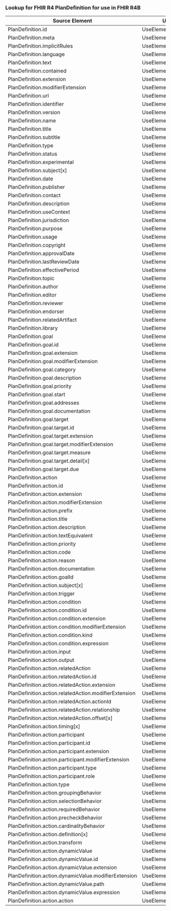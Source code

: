 ### Lookup for FHIR R4 PlanDefinition for use in FHIR R4B

| Source Element | Usage | Target |
| -------------- | ----- | ------ |
| PlanDefinition.id | UseElementSameName | PlanDefinition.id |
| PlanDefinition.meta | UseElementSameName | PlanDefinition.meta |
| PlanDefinition.implicitRules | UseElementSameName | PlanDefinition.implicitRules |
| PlanDefinition.language | UseElementSameName | PlanDefinition.language |
| PlanDefinition.text | UseElementSameName | PlanDefinition.text |
| PlanDefinition.contained | UseElementSameName | PlanDefinition.contained |
| PlanDefinition.extension | UseElementSameName | PlanDefinition.extension |
| PlanDefinition.modifierExtension | UseElementSameName | PlanDefinition.modifierExtension |
| PlanDefinition.url | UseElementSameName | PlanDefinition.url |
| PlanDefinition.identifier | UseElementSameName | PlanDefinition.identifier |
| PlanDefinition.version | UseElementSameName | PlanDefinition.version |
| PlanDefinition.name | UseElementSameName | PlanDefinition.name |
| PlanDefinition.title | UseElementSameName | PlanDefinition.title |
| PlanDefinition.subtitle | UseElementSameName | PlanDefinition.subtitle |
| PlanDefinition.type | UseElementSameName | PlanDefinition.type |
| PlanDefinition.status | UseElementSameName | PlanDefinition.status |
| PlanDefinition.experimental | UseElementSameName | PlanDefinition.experimental |
| PlanDefinition.subject[x] | UseElementSameName | PlanDefinition.subject[x] |
| PlanDefinition.date | UseElementSameName | PlanDefinition.date |
| PlanDefinition.publisher | UseElementSameName | PlanDefinition.publisher |
| PlanDefinition.contact | UseElementSameName | PlanDefinition.contact |
| PlanDefinition.description | UseElementSameName | PlanDefinition.description |
| PlanDefinition.useContext | UseElementSameName | PlanDefinition.useContext |
| PlanDefinition.jurisdiction | UseElementSameName | PlanDefinition.jurisdiction |
| PlanDefinition.purpose | UseElementSameName | PlanDefinition.purpose |
| PlanDefinition.usage | UseElementSameName | PlanDefinition.usage |
| PlanDefinition.copyright | UseElementSameName | PlanDefinition.copyright |
| PlanDefinition.approvalDate | UseElementSameName | PlanDefinition.approvalDate |
| PlanDefinition.lastReviewDate | UseElementSameName | PlanDefinition.lastReviewDate |
| PlanDefinition.effectivePeriod | UseElementSameName | PlanDefinition.effectivePeriod |
| PlanDefinition.topic | UseElementSameName | PlanDefinition.topic |
| PlanDefinition.author | UseElementSameName | PlanDefinition.author |
| PlanDefinition.editor | UseElementSameName | PlanDefinition.editor |
| PlanDefinition.reviewer | UseElementSameName | PlanDefinition.reviewer |
| PlanDefinition.endorser | UseElementSameName | PlanDefinition.endorser |
| PlanDefinition.relatedArtifact | UseElementSameName | PlanDefinition.relatedArtifact |
| PlanDefinition.library | UseElementSameName | PlanDefinition.library |
| PlanDefinition.goal | UseElementSameName | PlanDefinition.goal |
| PlanDefinition.goal.id | UseElementSameName | PlanDefinition.goal.id |
| PlanDefinition.goal.extension | UseElementSameName | PlanDefinition.goal.extension |
| PlanDefinition.goal.modifierExtension | UseElementSameName | PlanDefinition.goal.modifierExtension |
| PlanDefinition.goal.category | UseElementSameName | PlanDefinition.goal.category |
| PlanDefinition.goal.description | UseElementSameName | PlanDefinition.goal.description |
| PlanDefinition.goal.priority | UseElementSameName | PlanDefinition.goal.priority |
| PlanDefinition.goal.start | UseElementSameName | PlanDefinition.goal.start |
| PlanDefinition.goal.addresses | UseElementSameName | PlanDefinition.goal.addresses |
| PlanDefinition.goal.documentation | UseElementSameName | PlanDefinition.goal.documentation |
| PlanDefinition.goal.target | UseElementSameName | PlanDefinition.goal.target |
| PlanDefinition.goal.target.id | UseElementSameName | PlanDefinition.goal.target.id |
| PlanDefinition.goal.target.extension | UseElementSameName | PlanDefinition.goal.target.extension |
| PlanDefinition.goal.target.modifierExtension | UseElementSameName | PlanDefinition.goal.target.modifierExtension |
| PlanDefinition.goal.target.measure | UseElementSameName | PlanDefinition.goal.target.measure |
| PlanDefinition.goal.target.detail[x] | UseElementSameName | PlanDefinition.goal.target.detail[x] |
| PlanDefinition.goal.target.due | UseElementSameName | PlanDefinition.goal.target.due |
| PlanDefinition.action | UseElementSameName | PlanDefinition.action |
| PlanDefinition.action.id | UseElementSameName | PlanDefinition.action.id |
| PlanDefinition.action.extension | UseElementSameName | PlanDefinition.action.extension |
| PlanDefinition.action.modifierExtension | UseElementSameName | PlanDefinition.action.modifierExtension |
| PlanDefinition.action.prefix | UseElementSameName | PlanDefinition.action.prefix |
| PlanDefinition.action.title | UseElementSameName | PlanDefinition.action.title |
| PlanDefinition.action.description | UseElementSameName | PlanDefinition.action.description |
| PlanDefinition.action.textEquivalent | UseElementSameName | PlanDefinition.action.textEquivalent |
| PlanDefinition.action.priority | UseElementSameName | PlanDefinition.action.priority |
| PlanDefinition.action.code | UseElementSameName | PlanDefinition.action.code |
| PlanDefinition.action.reason | UseElementSameName | PlanDefinition.action.reason |
| PlanDefinition.action.documentation | UseElementSameName | PlanDefinition.action.documentation |
| PlanDefinition.action.goalId | UseElementSameName | PlanDefinition.action.goalId |
| PlanDefinition.action.subject[x] | UseElementSameName | PlanDefinition.action.subject[x] |
| PlanDefinition.action.trigger | UseElementSameName | PlanDefinition.action.trigger |
| PlanDefinition.action.condition | UseElementSameName | PlanDefinition.action.condition |
| PlanDefinition.action.condition.id | UseElementSameName | PlanDefinition.action.condition.id |
| PlanDefinition.action.condition.extension | UseElementSameName | PlanDefinition.action.condition.extension |
| PlanDefinition.action.condition.modifierExtension | UseElementSameName | PlanDefinition.action.condition.modifierExtension |
| PlanDefinition.action.condition.kind | UseElementSameName | PlanDefinition.action.condition.kind |
| PlanDefinition.action.condition.expression | UseElementSameName | PlanDefinition.action.condition.expression |
| PlanDefinition.action.input | UseElementSameName | PlanDefinition.action.input |
| PlanDefinition.action.output | UseElementSameName | PlanDefinition.action.output |
| PlanDefinition.action.relatedAction | UseElementSameName | PlanDefinition.action.relatedAction |
| PlanDefinition.action.relatedAction.id | UseElementSameName | PlanDefinition.action.relatedAction.id |
| PlanDefinition.action.relatedAction.extension | UseElementSameName | PlanDefinition.action.relatedAction.extension |
| PlanDefinition.action.relatedAction.modifierExtension | UseElementSameName | PlanDefinition.action.relatedAction.modifierExtension |
| PlanDefinition.action.relatedAction.actionId | UseElementSameName | PlanDefinition.action.relatedAction.actionId |
| PlanDefinition.action.relatedAction.relationship | UseElementSameName | PlanDefinition.action.relatedAction.relationship |
| PlanDefinition.action.relatedAction.offset[x] | UseElementSameName | PlanDefinition.action.relatedAction.offset[x] |
| PlanDefinition.action.timing[x] | UseElementSameName | PlanDefinition.action.timing[x] |
| PlanDefinition.action.participant | UseElementSameName | PlanDefinition.action.participant |
| PlanDefinition.action.participant.id | UseElementSameName | PlanDefinition.action.participant.id |
| PlanDefinition.action.participant.extension | UseElementSameName | PlanDefinition.action.participant.extension |
| PlanDefinition.action.participant.modifierExtension | UseElementSameName | PlanDefinition.action.participant.modifierExtension |
| PlanDefinition.action.participant.type | UseElementSameName | PlanDefinition.action.participant.type |
| PlanDefinition.action.participant.role | UseElementSameName | PlanDefinition.action.participant.role |
| PlanDefinition.action.type | UseElementSameName | PlanDefinition.action.type |
| PlanDefinition.action.groupingBehavior | UseElementSameName | PlanDefinition.action.groupingBehavior |
| PlanDefinition.action.selectionBehavior | UseElementSameName | PlanDefinition.action.selectionBehavior |
| PlanDefinition.action.requiredBehavior | UseElementSameName | PlanDefinition.action.requiredBehavior |
| PlanDefinition.action.precheckBehavior | UseElementSameName | PlanDefinition.action.precheckBehavior |
| PlanDefinition.action.cardinalityBehavior | UseElementSameName | PlanDefinition.action.cardinalityBehavior |
| PlanDefinition.action.definition[x] | UseElementSameName | PlanDefinition.action.definition[x] |
| PlanDefinition.action.transform | UseElementSameName | PlanDefinition.action.transform |
| PlanDefinition.action.dynamicValue | UseElementSameName | PlanDefinition.action.dynamicValue |
| PlanDefinition.action.dynamicValue.id | UseElementSameName | PlanDefinition.action.dynamicValue.id |
| PlanDefinition.action.dynamicValue.extension | UseElementSameName | PlanDefinition.action.dynamicValue.extension |
| PlanDefinition.action.dynamicValue.modifierExtension | UseElementSameName | PlanDefinition.action.dynamicValue.modifierExtension |
| PlanDefinition.action.dynamicValue.path | UseElementSameName | PlanDefinition.action.dynamicValue.path |
| PlanDefinition.action.dynamicValue.expression | UseElementSameName | PlanDefinition.action.dynamicValue.expression |
| PlanDefinition.action.action | UseElementSameName | PlanDefinition.action.action |
